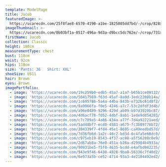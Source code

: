```yaml
---
template: ModelPage
title: Jacob
featuredImage: >-
  https://ucarecdn.com/25f8fae8-6570-4190-a1be-1825805dd7bd/-/crop/828x403/0,0/-/preview/
imageThumbnail: >-
  https://ucarecdn.com/0b03bf1a-0517-496a-9d3a-d9bcc5dc762e/-/crop/731x937/175,102/-/preview/
firstName: Jacob
collection: Classic
height: 180cm
measurementType: chest
bust: 118cm
waist: 92cm
hips: 118cm
size: 'Pants: 36   Shirt: XXL'
shoeSize: US11
hair: Brown
eyes: Brown
imagePortfolio:
  - image: 'https://ucarecdn.com/19c259b0-edb5-45a7-a1a7-b65b1ce09132/'
  - image: 'https://ucarecdn.com/50417569-f63d-45af-8a9d-3edc2208b14a/'
  - image: 'https://ucarecdn.com/1c695786-5a4a-44ba-843b-e732bc61d8f2/'
  - image: 'https://ucarecdn.com/9a9966fa-f0e5-4246-a7c7-53c2dfdf3d4b/'
  - image: 'https://ucarecdn.com/a96e0489-9296-429d-ab09-b97d3920bc87/'
  - image: 'https://ucarecdn.com/4d6acf78-f052-4dbf-8ab1-1ede9dd54203/'
  - image: 'https://ucarecdn.com/c7c709a5-4a86-434a-a77f-7d4a92221aed/'
  - image: 'https://ucarecdn.com/5ad48bf7-ecd0-4583-a675-fc3b89776b72/'
  - image: 'https://ucarecdn.com/284339f7-4fd4-45e1-8695-ca49eedbd57d/'
  - image: 'https://ucarecdn.com/7d36fb6d-1a2c-46c2-bd3d-6c4fa5e68dc0/'
  - image: 'https://ucarecdn.com/c975eb19-8543-4f37-ac08-a5f56208c0e9/'
  - image: 'https://ucarecdn.com/2d67ab8a-76e0-451a-b28a-d29984b4933a/'
  - image: 'https://ucarecdn.com/90931be5-f5f0-4635-bcdd-e4afbd942235/'
  - image: 'https://ucarecdn.com/943e9f46-6438-4928-9ba8-56336c7f40d2/'
  - image: 'https://ucarecdn.com/6e973a5b-ce52-4714-93a3-4e2104492ed2/'
---
```


